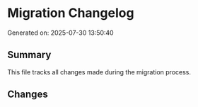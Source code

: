 # Migration Changelog

Generated on: 2025-07-30 13:50:40

## Summary
This file tracks all changes made during the migration process.

## Changes
